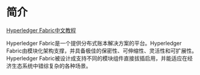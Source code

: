 # 简介

[Hyperledger Fabric中文教程](https://github.com/HyperledgerCN/hyperledgerDocs)

Hyperledger Fabric是一个提供分布式账本解决方案的平台。Hyperledger Fabric由模块化架构支撑，并具备极佳的保密性、可伸缩性、灵活性和可扩展性。Hyperledger Fabric被设计成支持不同的模块组件直接拔插启用，并能适应在经济生态系统中错综复杂的各种场景。